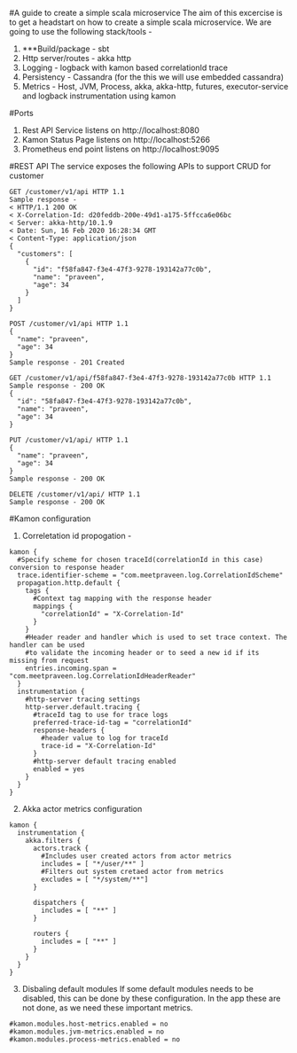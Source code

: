 #A guide to create a simple scala microservice
The aim of this excercise is to get a headstart on how to create a simple scala microservice. We are going to use the following stack/tools -

1. ***Build/package - sbt
2. Http server/routes - akka http
3. Logging - logback with kamon based correlationId trace
4. Persistency - Cassandra (for the this we will use embedded cassandra)
5. Metrics - Host, JVM, Process, akka, akka-http, futures, executor-service and logback instrumentation using kamon  

#Ports

1. Rest API Service listens on http://localhost:8080
2. Kamon Status Page listens on http://localhost:5266
3. Prometheus end point listens on http://localhost:9095

#REST API
The service exposes the following APIs to support CRUD for customer 

```
GET /customer/v1/api HTTP 1.1 
Sample response - 
< HTTP/1.1 200 OK
< X-Correlation-Id: d20feddb-200e-49d1-a175-5ffcca6e06bc
< Server: akka-http/10.1.9
< Date: Sun, 16 Feb 2020 16:28:34 GMT
< Content-Type: application/json
{
  "customers": [
    {
      "id": "f58fa847-f3e4-47f3-9278-193142a77c0b",
      "name": "praveen",
      "age": 34
    }
  ]
}

POST /customer/v1/api HTTP 1.1 
{
  "name": "praveen",
  "age": 34
} 
Sample response - 201 Created

GET /customer/v1/api/f58fa847-f3e4-47f3-9278-193142a77c0b HTTP 1.1 
Sample response - 200 OK
{ 
  "id": "58fa847-f3e4-47f3-9278-193142a77c0b", 
  "name": "praveen", 
  "age": 34
}

PUT /customer/v1/api/ HTTP 1.1 
{
  "name": "praveen",
  "age": 34
} 
Sample response - 200 OK

DELETE /customer/v1/api/ HTTP 1.1 
Sample response - 200 OK
``` 

#Kamon configuration

1. Correletation id propogation - 
```
kamon {
  #Specify scheme for chosen traceId(correlationId in this case) conversion to response header 
  trace.identifier-scheme = "com.meetpraveen.log.CorrelationIdScheme"
  propagation.http.default {
    tags {
      #Context tag mapping with the response header
      mappings {
        "correlationId" = "X-Correlation-Id"
      }
    }
    #Header reader and handler which is used to set trace context. The handler can be used
    #to validate the incoming header or to seed a new id if its missing from request
    entries.incoming.span = "com.meetpraveen.log.CorrelationIdHeaderReader"
  }
  instrumentation {
    #http-server tracing settings
    http-server.default.tracing {
      #traceId tag to use for trace logs
      preferred-trace-id-tag = "correlationId"
      response-headers {
        #header value to log for traceId 
        trace-id = "X-Correlation-Id"
      }
      #http-server default tracing enabled
      enabled = yes
    }
  }
}
```
2. Akka actor metrics configuration
```
kamon {
  instrumentation {
    akka.filters {
      actors.track {
        #Includes user created actors from actor metrics
        includes = [ "*/user/**" ]
        #Filters out system cretaed actor from metrics
        excludes = [ "*/system/**"]
      }

      dispatchers {
        includes = [ "**" ]
      }

      routers {
        includes = [ "**" ]
      }
    }
  }
}
```
3. Disbaling default modules
If some default modules needs to be disabled, this can be done by these configuration.
In the app these are not done, as we need these important metrics.

```
#kamon.modules.host-metrics.enabled = no
#kamon.modules.jvm-metrics.enabled = no
#kamon.modules.process-metrics.enabled = no
```
